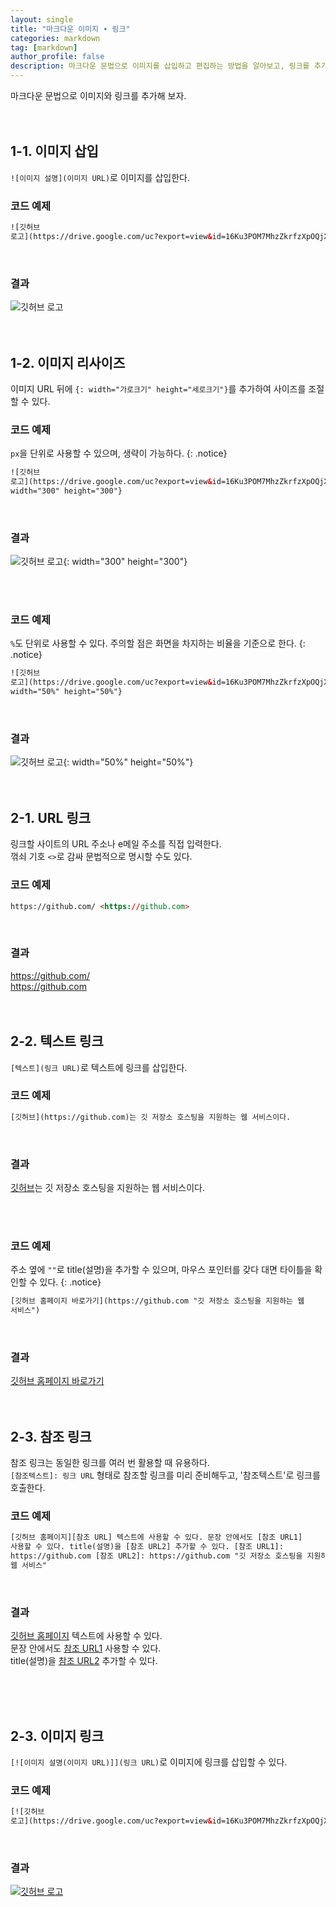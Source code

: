 ```yaml
---
layout: single
title: "마크다운 이미지 ∙ 링크"
categories: markdown
tag: [markdown]
author_profile: false
description: 마크다운 문법으로 이미지를 삽입하고 편집하는 방법을 알아보고, 링크를 추가하는 다양한 방법을 살펴보겠습니다.
---
```


마크다운 문법으로 이미지와 링크를 추가해 보자.
<br>
<br>
<br>

## 1-1. 이미지 삽입

`![이미지 설명](이미지 URL)`로 이미지를 삽입한다.
<br>

### 코드 예제

```html
![깃허브
로고](https://drive.google.com/uc?export=view&id=16Ku3POM7MhzZkrfzXpOQjXnXkBqFdYfJ)
```

<br>

### 결과

![깃허브 로고](https://drive.google.com/uc?export=view&id=16Ku3POM7MhzZkrfzXpOQjXnXkBqFdYfJ)
<br>
<br>
<br>

## 1-2. 이미지 리사이즈

이미지 URL 뒤에 `{: width="가로크기" height="세로크기"}`를 추가하여 사이즈를 조절할 수 있다.
<br>

### 코드 예제

`px`을 단위로 사용할 수 있으며, 생략이 가능하다.
{: .notice}

```html
![깃허브
로고](https://drive.google.com/uc?export=view&id=16Ku3POM7MhzZkrfzXpOQjXnXkBqFdYfJ){:
width="300" height="300"}
```

<br>

### 결과

![깃허브 로고](https://drive.google.com/uc?export=view&id=16Ku3POM7MhzZkrfzXpOQjXnXkBqFdYfJ){: width="300" height="300"}

<br>
<br>

### 코드 예제

`%`도 단위로 사용할 수 있다. 주의할 점은 화면을 차지하는 비율을 기준으로 한다.
{: .notice}

```html
![깃허브
로고](https://drive.google.com/uc?export=view&id=16Ku3POM7MhzZkrfzXpOQjXnXkBqFdYfJ){:
width="50%" height="50%"}
```

<br>

### 결과

![깃허브 로고](https://drive.google.com/uc?export=view&id=16Ku3POM7MhzZkrfzXpOQjXnXkBqFdYfJ){: width="50%" height="50%"}
<br>
<br>
<br>

## 2-1. URL 링크

링크할 사이트의 URL 주소나 e메일 주소를 직접 입력한다.  
꺾쇠 기호 <code><></code>로 감싸 문법적으로 명시할 수도 있다.
<br>

### 코드 예제

```html
https://github.com/ <https://github.com>
```

<br>

### 결과

https://github.com/  
<https://github.com>
<br>
<br>
<br>

## 2-2. 텍스트 링크

`[텍스트](링크 URL)`로 텍스트에 링크를 삽입한다.
<br>

### 코드 예제

```html
[깃허브](https://github.com)는 깃 저장소 호스팅을 지원하는 웹 서비스이다.
```

<br>

### 결과

[깃허브](https://github.com)는 깃 저장소 호스팅을 지원하는 웹 서비스이다.

<br>
<br>

### 코드 예제

주소 옆에 <code>""</code>로 title(설명)을 추가할 수 있으며, 마우스 포인터를 갖다 대면 타이틀을 확인할 수 있다.
{: .notice}

```html
[깃허브 홈페이지 바로가기](https://github.com "깃 저장소 호스팅을 지원하는 웹
서비스")
```

<br>

### 결과

[깃허브 홈페이지 바로가기](https://github.com "깃 저장소 호스팅을 지원하는 웹 서비스")
<br>
<br>
<br>

## 2-3. 참조 링크

참조 링크는 동일한 링크를 여러 번 활용할 때 유용하다.  
`[참조텍스트]: 링크 URL` 형태로 참조할 링크를 미리 준비해두고, '참조텍스트'로 링크를 호출한다.
<br>

### 코드 예제

```html
[깃허브 홈페이지][참조 URL] 텍스트에 사용할 수 있다. 문장 안에서도 [참조 URL1]
사용할 수 있다. title(설명)을 [참조 URL2] 추가할 수 있다. [참조 URL1]:
https://github.com [참조 URL2]: https://github.com "깃 저장소 호스팅을 지원하는
웹 서비스"
```

<br>

### 결과

[깃허브 홈페이지][참조 URL1] 텍스트에 사용할 수 있다.  
문장 안에서도 [참조 URL1] 사용할 수 있다.  
title(설명)을 [참조 URL2] 추가할 수 있다.

[참조 URL1]: https://github.com
[참조 URL2]: https://github.com "깃 저장소 호스팅을 지원하는 웹 서비스"

<br>
<br>
<br>

## 2-3. 이미지 링크

`[![이미지 설명(이미지 URL)]](링크 URL)`로 이미지에 링크를 삽입할 수 있다.
<br>

### 코드 예제

```html
[![깃허브
로고](https://drive.google.com/uc?export=view&id=16Ku3POM7MhzZkrfzXpOQjXnXkBqFdYfJ)](https://github.com)
```

<br>

### 결과

[![깃허브 로고](https://drive.google.com/uc?export=view&id=16Ku3POM7MhzZkrfzXpOQjXnXkBqFdYfJ)](https://github.com)
